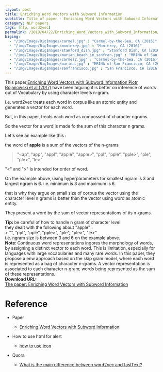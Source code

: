 ```yaml
---
layout: post
title: Enriching Word Vectors with Subword Information
subtitle: Title of paper - Enriching Word Vectors with Subword Information
category: NLP papers
tags: [nlp, word2vec]
permalink: /2018/04/22/Enriching_Word_Vectors_with_Subword_Information/
bigimg: 
  - "/img/Image/BigImages/carmel.jpg" : "Carmel-by-the-Sea, CA (2016)"
  - "/img/Image/BigImages/monterey.jpg" : "Monterey, CA (2016)"
  - "/img/Image/BigImages/stanford_dish.jpg" : "Stanford Dish, CA (2016)"
  - "/img/Image/BigImages/marian_beach_in_sanfran.jpg" : "MRINA of San Francisco, CA (2016)"
  - "/img/Image/BigImages/carmel2.jpg" : "Carmel-by-the-Sea, CA (2016)"
  - "/img/Image/BigImages/marina.jpg" : "MRINA of San Francisco, CA (2016)"
  - "/img/Image/BigImages/sanfrancisco.jpg" : "San Francisco, CA (2016)"
---
```


This paper,[Enriching Word Vectors with Subword Information Piotr Bojanowski et al.(2017)](https://arxiv.org/abs/1607.04606v2) have been arguing it is better on inference of words out of Vocabulary by using character levels n-gram. 

i.e. word2vec treats each word in corpus like an atomic entity and generates a vector for each word. 

But, in this paper, treats each word as compossed of character ngrams. 

So the vector for a word is made fo the sum of this character n grams. 

Let's see an example like this :

the word of **apple** is a sum of the vectors of the n-grams 

> "<ap", "app", "appl", "apple", "apple>", "ppl", "pple", "pple>", "ple", "ple>", "le>"

"<" and ">" is intended for order of word. 

On the example above, using hyperparameters for smallest ngram is 3 and largest ngram is 6. i.e. minimum is 3 and maximum is 6. 

that is why they argue on small size of corpus the vector using the character level n grams is better than the vector using word as atomic entity.

They present a word by the sum  of vector representations of its n-grams.

<div class="alert alert-success" role="alert"><i class="fa fa-check-square-o"></i> <b>Tip: </b>
be careful of how to handle n gram of character level <br/>
they dealt with the following  about "apple" : <br/>
> "<ap", "app", "appl", "apple", "apple>", "ppl", "pple", "pple>", "ple", "ple>", "le>" <br/>
i.e. ngram size is between 3 and 6 on the example above. 
</div>


<div class="alert alert-info" role="alert"><i class="fa fa-info-circle"></i> <b>Note: </b>
Continuous word representations ingores the morphology of words, by assigning a distinct vector to each word. This is limitation, especially for languages with large vocabularies and many rare words. In this paper, they propose a enw approach based on the skip gram model, where each word is represented as a bag of character n-grams. A vector representation is associated to each character n-gram; words being represented as the sum of these representations.
</div>
  
  
<div class="alert alert-success" role="alert"><i class="fa fa-paperclip fa-lg"></i> <b>Download URL: </b><br>
  <a href="https://arxiv.org/abs/1607.04606v2">The paper: Enriching Word Vectors with Subword Information</a>
</div>

# Reference 

- Paper 
  - [Enriching Word Vectors with Subword Information](https://arxiv.org/abs/1607.04606v2)
 
- How to use html for alert
  - [how to use icon](http://idratherbewriting.com/documentation-theme-jekyll/mydoc_icons.html)
  
- Quora
  - [What is the main difference between word2vec and fastText?](https://www.quora.com/What-is-the-main-difference-between-word2vec-and-fastText)
   
  

